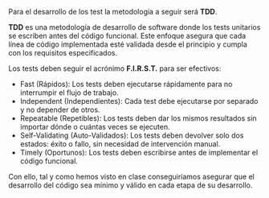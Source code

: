 Para el desarrollo de los test la metodología a seguir será **TDD**.

**TDD** es una metodología de desarrollo de software donde los tests unitarios se escriben antes del código funcional. Este enfoque asegura que cada línea de código implementada esté validada desde el principio y cumpla con los requisitos especificados.

Los tests deben seguir el acrónimo **F.I.R.S.T.** para ser efectivos:
- Fast (Rápidos): Los tests deben ejecutarse rápidamente para no interrumpir el flujo de trabajo.
- Independent (Independientes): Cada test debe ejecutarse por separado y no depender de otros.
- Repeatable (Repetibles): Los tests deben dar los mismos resultados sin importar dónde o cuántas veces se ejecuten.
- Self-Validating (Auto-Validados): Los tests deben devolver solo dos estados: éxito o fallo, sin necesidad de intervención manual.
- Timely (Oportunos): Los tests deben escribirse antes de implementar el código funcional.

Con ello, tal y como hemos visto en clase conseguiríamos asegurar que el desarrollo del código sea mínimo y válido en cada etapa de su desarrollo.